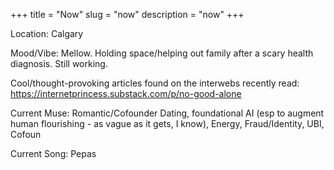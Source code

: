 +++
title = "Now"
slug = "now"
description = "now"
+++

Location: Calgary

Mood/Vibe: Mellow. Holding space/helping out family after a scary health diagnosis. Still working. 

Cool/thought-provoking articles found on the interwebs recently read: https://internetprincess.substack.com/p/no-good-alone

Current Muse: Romantic/Cofounder Dating, foundational AI (esp to augment human flourishing - as vague as it gets, I know), Energy, Fraud/Identity, UBI, Cofoun

Current Song: Pepas